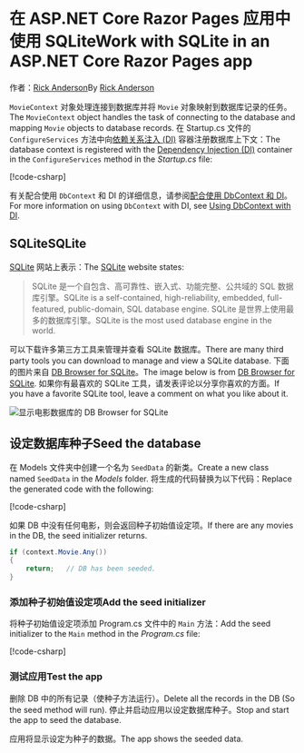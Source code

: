 # <a name="work-with-sqlite-in-an-aspnet-core-razor-pages-app"></a><span data-ttu-id="90bdf-101">在 ASP.NET Core Razor Pages 应用中使用 SQLite</span><span class="sxs-lookup"><span data-stu-id="90bdf-101">Work with SQLite in an ASP.NET Core Razor Pages app</span></span>

<span data-ttu-id="90bdf-102">作者：[Rick Anderson](https://twitter.com/RickAndMSFT)</span><span class="sxs-lookup"><span data-stu-id="90bdf-102">By [Rick Anderson](https://twitter.com/RickAndMSFT)</span></span>

<span data-ttu-id="90bdf-103">`MovieContext` 对象处理连接到数据库并将 `Movie` 对象映射到数据库记录的任务。</span><span class="sxs-lookup"><span data-stu-id="90bdf-103">The `MovieContext` object handles the task of connecting to the database and mapping `Movie` objects to database records.</span></span> <span data-ttu-id="90bdf-104">在 Startup.cs 文件的 `ConfigureServices` 方法中向[依赖关系注入 (DI)](xref:fundamentals/dependency-injection) 容器注册数据库上下文：</span><span class="sxs-lookup"><span data-stu-id="90bdf-104">The database context is registered with the [Dependency Injection (DI)](xref:fundamentals/dependency-injection) container in the `ConfigureServices` method in the *Startup.cs* file:</span></span>

[!code-csharp[](code/Startup.cs?name=snippet2&highlight=6-8)]

<span data-ttu-id="90bdf-105">有关配合使用 `DbContext` 和 DI 的详细信息，请参阅[配合使用 DbContext 和 DI](/ef/core/miscellaneous/configuring-dbcontext#using-dbcontext-with-dependency-injection)。</span><span class="sxs-lookup"><span data-stu-id="90bdf-105">For more information on using `DbContext` with DI, see [Using DbContext with DI](/ef/core/miscellaneous/configuring-dbcontext#using-dbcontext-with-dependency-injection).</span></span>

## <a name="sqlite"></a><span data-ttu-id="90bdf-106">SQLite</span><span class="sxs-lookup"><span data-stu-id="90bdf-106">SQLite</span></span>

<span data-ttu-id="90bdf-107">[SQLite](https://www.sqlite.org/) 网站上表示：</span><span class="sxs-lookup"><span data-stu-id="90bdf-107">The [SQLite](https://www.sqlite.org/) website states:</span></span>

> <span data-ttu-id="90bdf-108">SQLite 是一个自包含、高可靠性、嵌入式、功能完整、公共域的 SQL 数据库引擎。</span><span class="sxs-lookup"><span data-stu-id="90bdf-108">SQLite is a self-contained, high-reliability, embedded, full-featured, public-domain, SQL database engine.</span></span> <span data-ttu-id="90bdf-109">SQLite 是世界上使用最多的数据库引擎。</span><span class="sxs-lookup"><span data-stu-id="90bdf-109">SQLite is the most used database engine in the world.</span></span>

<span data-ttu-id="90bdf-110">可以下载许多第三方工具来管理并查看 SQLite 数据库。</span><span class="sxs-lookup"><span data-stu-id="90bdf-110">There are many third party tools you can download to manage and view a SQLite database.</span></span> <span data-ttu-id="90bdf-111">下面的图片来自 [DB Browser for SQLite](http://sqlitebrowser.org/)。</span><span class="sxs-lookup"><span data-stu-id="90bdf-111">The image below is from [DB Browser for SQLite](http://sqlitebrowser.org/).</span></span> <span data-ttu-id="90bdf-112">如果你有最喜欢的 SQLite 工具，请发表评论以分享你喜欢的方面。</span><span class="sxs-lookup"><span data-stu-id="90bdf-112">If you have a favorite SQLite tool, leave a comment on what you like about it.</span></span>

![显示电影数据库的 DB Browser for SQLite](../../tutorials/first-mvc-app-xplat/working-with-sql/_static/dbb.png)

## <a name="seed-the-database"></a><span data-ttu-id="90bdf-114">设定数据库种子</span><span class="sxs-lookup"><span data-stu-id="90bdf-114">Seed the database</span></span>

<span data-ttu-id="90bdf-115">在 Models 文件夹中创建一个名为 `SeedData` 的新类。</span><span class="sxs-lookup"><span data-stu-id="90bdf-115">Create a new class named `SeedData` in the *Models* folder.</span></span> <span data-ttu-id="90bdf-116">将生成的代码替换为以下代码：</span><span class="sxs-lookup"><span data-stu-id="90bdf-116">Replace the generated code with the following:</span></span>

[!code-csharp[](code/Models/SeedData.cs)]

<span data-ttu-id="90bdf-117">如果 DB 中没有任何电影，则会返回种子初始值设定项。</span><span class="sxs-lookup"><span data-stu-id="90bdf-117">If there are any movies in the DB, the seed initializer returns.</span></span>

```csharp
if (context.Movie.Any())
{
    return;   // DB has been seeded.
}
```

<a name="si"></a>
### <a name="add-the-seed-initializer"></a><span data-ttu-id="90bdf-118">添加种子初始值设定项</span><span class="sxs-lookup"><span data-stu-id="90bdf-118">Add the seed initializer</span></span>

<span data-ttu-id="90bdf-119">将种子初始值设定项添加 Program.cs 文件中的 `Main` 方法：</span><span class="sxs-lookup"><span data-stu-id="90bdf-119">Add the seed initializer to the `Main` method in the *Program.cs* file:</span></span>

[!code-csharp[](../../tutorials/razor-pages/razor-pages-start/sample/RazorPagesMovie/Program.cs)]

### <a name="test-the-app"></a><span data-ttu-id="90bdf-120">测试应用</span><span class="sxs-lookup"><span data-stu-id="90bdf-120">Test the app</span></span>

<span data-ttu-id="90bdf-121">删除 DB 中的所有记录（使种子方法运行）。</span><span class="sxs-lookup"><span data-stu-id="90bdf-121">Delete all the records in the DB (So the seed method will run).</span></span> <span data-ttu-id="90bdf-122">停止并启动应用以设定数据库种子。</span><span class="sxs-lookup"><span data-stu-id="90bdf-122">Stop and start the app to seed the database.</span></span>

<span data-ttu-id="90bdf-123">应用将显示设定为种子的数据。</span><span class="sxs-lookup"><span data-stu-id="90bdf-123">The app shows the seeded data.</span></span>
